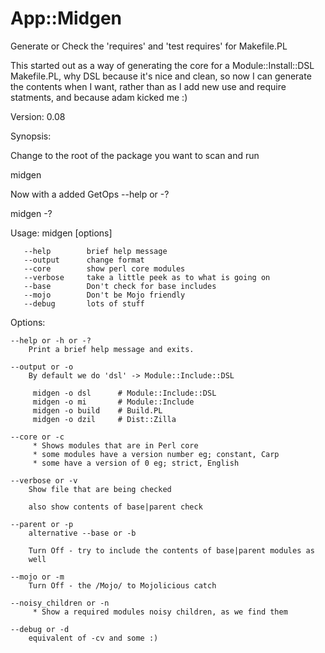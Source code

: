 App::Midgen
==========

Generate or Check the 'requires' and 'test requires' for Makefile.PL

This started out as a way of generating the core for a Module::Install::DSL Makefile.PL, 
why DSL because it's nice and clean, so now I can generate the contents when I want, 
rather than as I add new use and require statments, and because adam kicked me :)


Version: 0.08

Synopsis:

Change to the root of the package you want to scan and run

 midgen

Now with a added GetOps --help or -?

 midgen -?

Usage:
    midgen [options]

       --help        brief help message
       --output      change format
       --core        show perl core modules
       --verbose     take a little peek as to what is going on
       --base        Don't check for base includes
       --mojo        Don't be Mojo friendly  
       --debug       lots of stuff

Options:

    --help or -h or -?
        Print a brief help message and exits.

    --output or -o
        By default we do 'dsl' -> Module::Include::DSL

         midgen -o dsl      # Module::Include::DSL
         midgen -o mi       # Module::Include
         midgen -o build    # Build.PL
         midgen -o dzil     # Dist::Zilla

    --core or -c
         * Shows modules that are in Perl core
         * some modules have a version number eg; constant, Carp
         * some have a version of 0 eg; strict, English

    --verbose or -v
        Show file that are being checked

        also show contents of base|parent check

    --parent or -p
        alternative --base or -b

        Turn Off - try to include the contents of base|parent modules as
        well

    --mojo or -m
        Turn Off - the /Mojo/ to Mojolicious catch

    --noisy_children or -n
         * Show a required modules noisy children, as we find them

    --debug or -d
        equivalent of -cv and some :)
